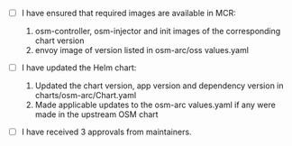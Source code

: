 <!--

Use the checklist below to ensure your release PR is complete before marking it ready for review.

-->

- [ ] I have ensured that required images are available in MCR:
	1. osm-controller, osm-injector and init images of the corresponding chart version
	2. envoy image of version listed in osm-arc/oss values.yaml

- [ ] I have updated the Helm chart:
    1. Updated the chart version, app version and dependency version in charts/osm-arc/Chart.yaml    
    2. Made applicable updates to the osm-arc values.yaml if any were made in the upstream OSM chart
    
    <!--
    In upstream, compare between the latest release and the previous release to check if anything has changed in the OSS values.yaml e.g: https://github.com/openservicemesh/osm/compare/v0.6.1...v0.7.0-rc.1
    Check for variable name changes, removed variables, variables that need to be overridden, etc. and make applicable changes in the osm-arc chart.    
    -->   
- [ ] I have received 3 approvals from maintainers. 
